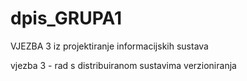dpis_GRUPA1
==========

VJEZBA 3 iz projektiranje informacijskih sustava


vjezba 3 - rad s distribuiranom sustavima verzioniranja